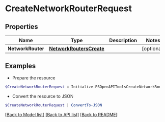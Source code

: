 # CreateNetworkRouterRequest
## Properties

Name | Type | Description | Notes
------------ | ------------- | ------------- | -------------
**NetworkRouter** | [**NetworkRoutersCreate**](NetworkRoutersCreate.md) |  | [optional] 

## Examples

- Prepare the resource
```powershell
$CreateNetworkRouterRequest = Initialize-PSOpenAPIToolsCreateNetworkRouterRequest  -NetworkRouter null
```

- Convert the resource to JSON
```powershell
$CreateNetworkRouterRequest | ConvertTo-JSON
```

[[Back to Model list]](../README.md#documentation-for-models) [[Back to API list]](../README.md#documentation-for-api-endpoints) [[Back to README]](../README.md)

